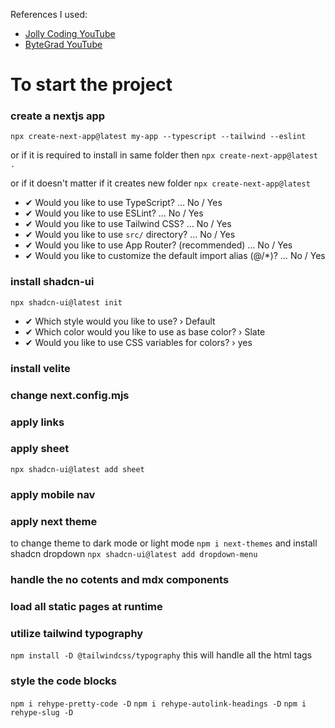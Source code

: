 References I used:
- [Jolly Coding YouTube](https://youtu.be/tSI98g3PDyE?si=S7h2UbGflWE1g8hL)
- [ByteGrad YouTube](https://youtu.be/sUKptmUVIBM?si=mswDFb7Up3dWeMCG)

# To start the project

### create a nextjs app
`npx create-next-app@latest my-app --typescript --tailwind --eslint`

or 
if it is required to install in same folder then
`npx create-next-app@latest .`

or 
if it doesn't matter if it creates new folder
`npx create-next-app@latest`

- ✔ Would you like to use TypeScript? … No / Yes
- ✔ Would you like to use ESLint? … No / Yes
- ✔ Would you like to use Tailwind CSS? … No / Yes
- ✔ Would you like to use `src/` directory? … No / Yes
- ✔ Would you like to use App Router? (recommended) … No / Yes
- ✔ Would you like to customize the default import alias (@/*)? … No / Yes



### install shadcn-ui
`npx shadcn-ui@latest init`

- ✔ Which style would you like to use? › Default
- ✔ Which color would you like to use as base color? › Slate
- ✔ Would you like to use CSS variables for colors? › yes

### install velite


### change next.config.mjs

### apply links

### apply sheet
`npx shadcn-ui@latest add sheet`

### apply mobile nav

### apply next theme
to change theme to dark mode or light mode
`npm i next-themes`
and install shadcn dropdown
`npx shadcn-ui@latest add dropdown-menu`

### handle the no cotents and mdx components

### load all static pages at runtime

### utilize tailwind typography
`npm install -D @tailwindcss/typography`
this will handle all the html tags

### style the code blocks
`npm i rehype-pretty-code -D`
`npm i rehype-autolink-headings -D`
`npm i rehype-slug -D`